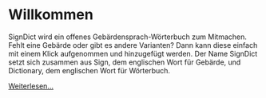 # Willkommen

SignDict wird ein offenes Gebärdensprach-Wörterbuch zum Mitmachen. Fehlt eine
Gebärde oder gibt es andere Varianten? Dann kann diese einfach mit einem Klick
aufgenommen und hinzugefügt werden. Der Name SignDict setzt sich zusammen aus
Sign, dem englischen Wort für Gebärde, und Dictionary, dem englischen Wort für
Wörterbuch.

[Weiterlesen...](/about)
